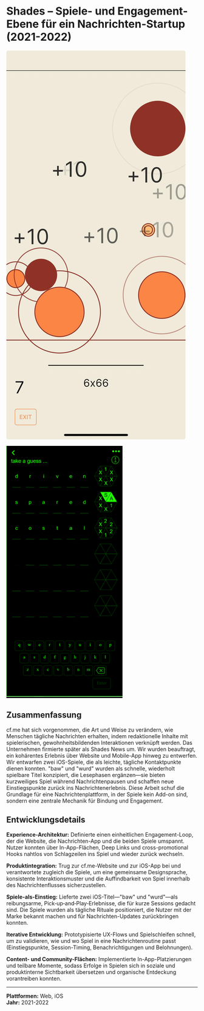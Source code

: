 # Shades – Spiele- und Engagement-Ebene für ein Nachrichten-Startup (2021-2022)

![Shades BAW-Spiel](2022_shades_baw_screenshot.jpeg)

![Shades WURD-Spiel](2022_shades_wurd_screenshot.png)

## Zusammenfassung

cf.me hat sich vorgenommen, die Art und Weise zu verändern, wie Menschen tägliche Nachrichten erhalten, indem redaktionelle Inhalte mit spielerischen, gewohnheitsbildenden Interaktionen verknüpft werden. Das Unternehmen firmierte später als Shades News um. Wir wurden beauftragt, ein kohärentes Erlebnis über Website und Mobile-App hinweg zu entwerfen. Wir entwarfen zwei iOS-Spiele, die als leichte, tägliche Kontaktpunkte dienen konnten. "baw" und "wurd" wurden als schnelle, wiederholt spielbare Titel konzipiert, die Lesephasen ergänzen—sie bieten kurzweiliges Spiel während Nachrichtenpausen und schaffen neue Einstiegspunkte zurück ins Nachrichtenerlebnis. Diese Arbeit schuf die Grundlage für eine Nachrichtenplattform, in der Spiele kein Add-on sind, sondern eine zentrale Mechanik für Bindung und Engagement.

## Entwicklungsdetails

**Experience-Architektur:** Definierte einen einheitlichen Engagement-Loop, der die Website, die Nachrichten-App und die beiden Spiele umspannt. Nutzer konnten über In-App-Flächen, Deep Links und cross-promotional Hooks nahtlos von Schlagzeilen ins Spiel und wieder zurück wechseln.

**Produktintegration:** Trug zur cf.me-Website und zur iOS-App bei und verantwortete zugleich die Spiele, um eine gemeinsame Designsprache, konsistente Interaktionsmuster und die Auffindbarkeit von Spiel innerhalb des Nachrichtenflusses sicherzustellen.

**Spiele-als-Einstieg:** Lieferte zwei iOS-Titel—"baw" und "wurd"—als reibungsarme, Pick‑up‑and‑Play‑Erlebnisse, die für kurze Sessions gedacht sind. Die Spiele wurden als tägliche Rituale positioniert, die Nutzer mit der Marke bekannt machen und für Nachrichten-Updates zurückbringen konnten.

**Iterative Entwicklung:** Prototypisierte UX-Flows und Spielschleifen schnell, um zu validieren, wie und wo Spiel in eine Nachrichtenroutine passt (Einstiegspunkte, Session-Timing, Benachrichtigungen und Belohnungen).

**Content- und Community-Flächen:** Implementierte In-App-Platzierungen und teilbare Momente, sodass Erfolge in Spielen sich in soziale und produktinterne Sichtbarkeit übersetzen und organische Entdeckung vorantreiben konnten.

---

  
**Plattformen:** Web, iOS  
**Jahr:** 2021-2022
